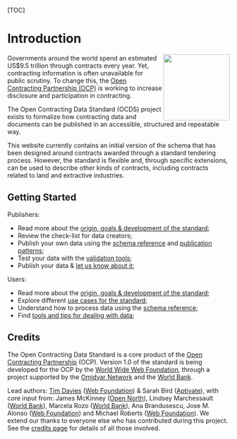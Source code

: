 [TOC]

# Introduction
<img src="/standard/r/master/assets/release_record_compiled.png" width="150" align="right"/><span class="lead">Governments around the world spend an estimated US$9.5 trillion through contracts every year. Yet, contracting information is often unavailable for public scrutiny. To change this, the [Open Contracting Partnership (OCP)](http://http://www.open-contracting.org/) is working to increase disclosure and participation in contracting.</span>

<span class="lead">The Open Contracting Data Standard (OCDS) project exists to formalize how contracting data and documents can be published in an accessible, structured and repeatable way.</span>

This website currently contains an initial version of the schema that has been designed around contracts awarded through a standard tendering process. However, the standard is flexible and, through specific extensions, can be used to describe other kinds of contracts, including contracts related to land and extractive industries.

## Getting Started

Publishers:
<ul>
  <li>Read more about the <a href="../history_and_development">origin, goals & development of the standard</a>;</li>
  <li>Review the check-list for data creators;</li>
  <li>Publish your own data using the <a href="../../schema/reference/">schema reference</a> and <a href="../../implementation/publication_patterns">publication patterns</a>;</li>
  <li>Test your data with the <a href="http://ocds.open-contracting.org/validator/validate/">validation tools</a>;</li>
  <li>Publish your data & <a href="../support">let us know about it</a>;</li>
</ul>

Users:
<ul>
 <li>Read more about the <a href="../history_and_development">origin, goals & development of the standard</a>;</li>
 <li>Explore different <a href="../use_cases">use cases for the standard</a>;</li>
 <li>Understand how to process data using the <a href="../../schema/reference">schema reference</a>;</li>
 <li>Find <a href="../../implementation/user_guidance">tools and tips for dealing with data</a>;</li>
</ul>

## Credits

The Open Contracting Data Standard is a core product of the [Open Contracting Partnership](http://www.open-contracting.org) (OCP). Version 1.0 of the standard is being developed for the OCP by the [World Wide Web Foundation](http://www.webfoundation.org), through a project supported by the [Omidyar Network](http://www.omidyar.net) and the [World Bank](http://www.worldbank.org).

Lead authors: [Tim Davies](http://www.timdavies.org.uk) ([Web Foundation](http://www.webfoundation.org)) & Sarah Bird ([Aptivate](http://aptivate.org)), with core input from: James McKinney ([Open North](http://opennorth.ca/)), Lindsey Marchessault ([World Bank](http://www.worldbank.org)), Marcela Rozo ([World Bank](http://www.worldbank.org)), Ana Brandusescu, Jose M. Alonso ([Web Foundation](http://www.webfoundation.org)) and Michael Roberts ([Web Foundation](http://www.webfoundation.org)). We extend our thanks to everyone else who has contributed during this project. See the [credits page](../credits) for details of all those involved.
